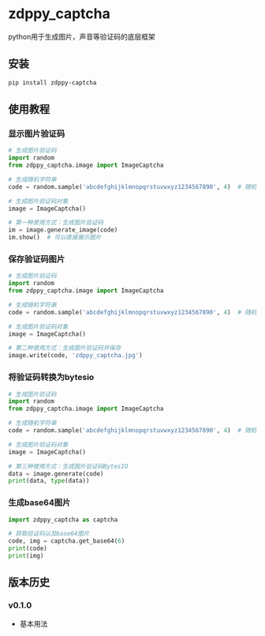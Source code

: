 # zdppy_captcha

python用于生成图片，声音等验证码的底层框架

## 安装

```bash
pip install zdppy-captcha
```

## 使用教程

### 显示图片验证码

```python
# 生成图片验证码
import random
from zdppy_captcha.image import ImageCaptcha

# 生成随机字符串
code = random.sample('abcdefghijklmnopqrstuvwxyz1234567890', 4)  # 随机选取4个不重复字符串，返回一个列表

# 生成图片验证码对象
image = ImageCaptcha()

# 第一种使用方式：生成图片验证码
im = image.generate_image(code)
im.show()  # 可以直接展示图片
```

### 保存验证码图片

```python
# 生成图片验证码
import random
from zdppy_captcha.image import ImageCaptcha

# 生成随机字符串
code = random.sample('abcdefghijklmnopqrstuvwxyz1234567890', 4)  # 随机选取4个不重复字符串，返回一个列表

# 生成图片验证码对象
image = ImageCaptcha()

# 第二种使用方式：生成图片验证码并保存
image.write(code, 'zdppy_captcha.jpg')
```

### 将验证码转换为bytesio

```python
# 生成图片验证码
import random
from zdppy_captcha.image import ImageCaptcha

# 生成随机字符串
code = random.sample('abcdefghijklmnopqrstuvwxyz1234567890', 4)  # 随机选取4个不重复字符串，返回一个列表

# 生成图片验证码对象
image = ImageCaptcha()

# 第三种使用方式：生成图片验证码BytesIO
data = image.generate(code)
print(data, type(data))
```

### 生成base64图片
```python
import zdppy_captcha as captcha

# 获取验证码以及base64图片
code, img = captcha.get_base64(6)
print(code)
print(img)
```

## 版本历史

### v0.1.0

- 基本用法